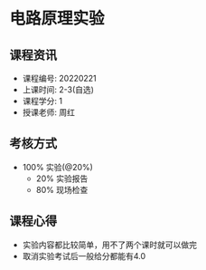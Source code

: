 # 电路原理实验

## 课程资讯
- 课程编号: 20220221  
- 上课时间: 2-3(自选)
- 课程学分: 1
- 授课老师: 周红
  
## 考核方式
- 100% 实验(@20%)
   - 20% 实验报告
   - 80% 现场检查

## 课程心得
- 实验内容都比较简单，用不了两个课时就可以做完
- 取消实验考试后一般给分都能有4.0
